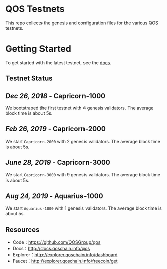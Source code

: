 
# QOS Testnets

This repo collects the genesis and configuration files for the various QOS testnets. 

# Getting Started

To get started with the latest testnet, see the [docs](http://docs.qoschain.info/qos/install/testnet.html).

## Testnet Status

## *Dec 26, 2018* - Capricorn-1000

We bootstraped the first testnet with 4 genesis validators. The average block time is about 5s.

## *Feb 26, 2019* - Capricorn-2000

We start `Capricorn-2000` with 2 genesis validators. The average block time is about 5s.

## *June 28, 2019* - Capricorn-3000

We start `Capricorn-3000` with 9 genesis validators. The average block time is about 5s.

## *Aug 24, 2019* - Aquarius-1000

We start `Aquarius-1000` with 1 genesis validators. The average block time is about 5s.

## Resources

* Code：https://github.com/QOSGroup/qos
* Docs：http://docs.qoschain.info/qos
* Explorer：http://explorer.qoschain.info/dashboard
* Faucet：http://explorer.qoschain.info/freecoin/get

